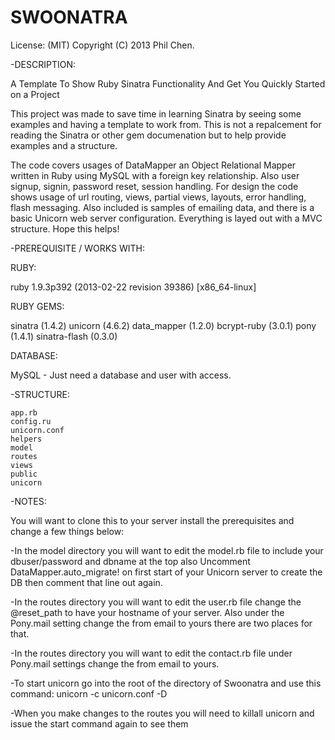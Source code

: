 SWOONATRA
=========
License: (MIT) Copyright (C) 2013 Phil Chen.

-DESCRIPTION:

A Template To Show Ruby Sinatra Functionality And Get You Quickly Started on a Project

This project was made to save time in learning Sinatra by seeing some examples and having a template to work from.
This is not a repalcement for reading the Sinatra or other gem documenation but to help provide examples and
a structure.

The code covers usages of DataMapper an Object Relational Mapper written in Ruby using MySQL with a foreign key
relationship. Also user signup, signin, password reset, session handling. For design the code shows usage of
url routing, views, partial views, layouts, error handling, flash messaging. Also included is samples of emailing data,
and there is a basic Unicorn web server configuration. Everything is layed out with a MVC structure. Hope this helps!

-PREREQUISITE / WORKS WITH:

RUBY:

ruby 1.9.3p392 (2013-02-22 revision 39386) [x86_64-linux]

RUBY GEMS:

sinatra (1.4.2)
unicorn (4.6.2)
data_mapper (1.2.0)
bcrypt-ruby (3.0.1)
pony (1.4.1)
sinatra-flash (0.3.0)

DATABASE:

MySQL - Just need a database and user with access.


-STRUCTURE:

    app.rb
    config.ru
    unicorn.conf
    helpers
    model
    routes
    views
    public
    unicorn
    
-NOTES:

 You will want to clone this to your server install the prerequisites and change a few things below:
 
-In the model directory you will want to edit the model.rb file to include your dbuser/password and dbname at the top
 also Uncomment DataMapper.auto_migrate! on first start of your Unicorn server to create the DB then comment that line
 out again.

-In the routes directory you will want to edit the user.rb file change the @reset_path to have your hostname of your
 server. Also under the Pony.mail setting change the from email to yours there are two places for that.

-In the routes directory you will want to edit the contact.rb file under Pony.mail settings change the from email to
 yours.
 
-To start unicorn go into the root of the directory of Swoonatra and use this command: unicorn -c unicorn.conf -D

-When you make changes to the routes you will need to killall unicorn and issue the start command again to see them

